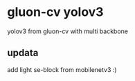 # gluon-cv yolov3
yolov3 from gluon-cv  with multi backbone
## updata
add light se-block from mobilenetv3 :)
